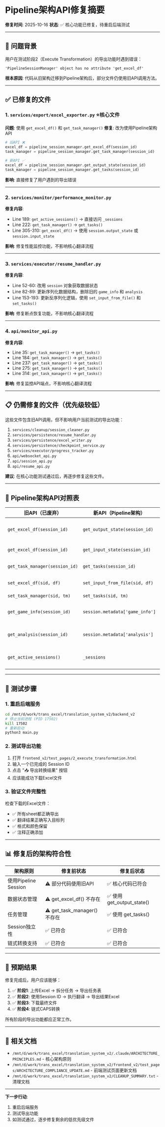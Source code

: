# Pipeline架构API修复摘要

**修复时间**: 2025-10-16
**状态**: ✅ 核心功能已修复，待重启后端测试

---

## 🎯 问题背景

用户在测试阶段2（Execute Transformation）的导出功能时遇到错误：

```
'PipelineSessionManager' object has no attribute 'get_excel_df'
```

**根本原因**: 代码从旧架构迁移到Pipeline架构后，部分文件仍使用旧API调用方法。

---

## ✅ 已修复的文件

### 1. `services/export/excel_exporter.py` ⭐核心文件
**问题**: 使用 `get_excel_df()` 和 `get_task_manager()`
**修复**: 改为使用Pipeline架构API

```python
# 旧API ❌
excel_df = pipeline_session_manager.get_excel_df(session_id)
task_manager = pipeline_session_manager.get_task_manager(session_id)

# 新API ✅
excel_df = pipeline_session_manager.get_output_state(session_id)
task_manager = pipeline_session_manager.get_tasks(session_id)
```

**影响**: 直接修复了用户遇到的导出错误

---

### 2. `services/monitor/performance_monitor.py`
**修复内容**:
- Line 189: `get_active_sessions()` → 直接访问 `_sessions`
- Line 222: `get_task_manager()` → `get_tasks()`
- Line 305-310: `get_excel_df()` → 使用 `session.output_state` 或 `session.input_state`

**影响**: 修复性能监控功能，不影响核心翻译流程

---

### 3. `services/executor/resume_handler.py`
**修复内容**:
- Line 52-60: 改用 `session` 对象获取数据状态
- Line 82-89: 更新序列化数据结构，删除旧的 `game_info` 和 `analysis`
- Line 153-193: 更新反序列化逻辑，使用 `set_input_from_file()` 和 `set_tasks()`

**影响**: 修复断点恢复功能，不影响核心翻译流程

---

### 4. `api/monitor_api.py`
**修复内容**:
- Line 35: `get_task_manager()` → `get_tasks()`
- Line 184: `get_task_manager()` → `get_tasks()`
- Line 237: `get_task_manager()` → `get_tasks()`
- Line 275: `get_task_manager()` → `get_tasks()`
- Line 314: `get_task_manager()` → `get_tasks()`

**影响**: 修复监控API端点，不影响核心翻译流程

---

## 📋 仍需修复的文件（优先级较低）

这些文件包含旧API调用，但不影响用户当前测试的导出功能：

1. `services/cleanup/session_cleaner.py`
2. `services/persistence/resume_handler.py`
3. `services/persistence/excel_writer.py`
4. `services/persistence/checkpoint_service.py`
5. `services/executor/progress_tracker.py`
6. `api/websocket_api.py`
7. `api/session_api.py`
8. `api/resume_api.py`

**建议**: 在核心功能测试通过后，再逐步修复这些文件。

---

## 🔧 Pipeline架构API对照表

| 旧API（已废弃） | 新API（Pipeline架构） | 说明 |
|---------------|---------------------|------|
| `get_excel_df(session_id)` | `get_output_state(session_id)` | 获取转换后的数据状态 |
| `get_excel_df(session_id)` | `get_input_state(session_id)` | 获取输入数据状态 |
| `get_task_manager(session_id)` | `get_tasks(session_id)` | 获取任务管理器 |
| `set_excel_df(sid, df)` | `set_input_from_file(sid, df)` | 设置输入状态 |
| `set_task_manager(sid, tm)` | `set_tasks(sid, tm)` | 设置任务 |
| `get_game_info(session_id)` | `session.metadata['game_info']` | 存储在metadata中 |
| `get_analysis(session_id)` | `session.metadata['analysis']` | 存储在metadata中 |
| `get_active_sessions()` | `_sessions` | 直接访问sessions字典 |

---

## 🧪 测试步骤

### 1. 重启后端服务

```bash
cd /mnt/d/work/trans_excel/translation_system_v2/backend_v2
# 停止当前进程 (PID 17502)
kill 17502
# 重新启动
python3 main.py
```

### 2. 测试导出功能

1. 打开 `frontend_v2/test_pages/2_execute_transformation.html`
2. 输入一个已完成的 Session ID
3. 点击 "📥 导出转换结果" 按钮
4. 应该能成功下载Excel文件

### 3. 验证文件完整性

检查下载的Excel文件：
- ✅ 所有sheet都正确导出
- ✅ 翻译结果正确写入目标列
- ✅ 格式和颜色保留
- ✅ 注释正确添加

---

## 📊 修复后的架构符合性

| 架构原则 | 修复前状态 | 修复后状态 |
|---------|----------|----------|
| 使用Pipeline Session | ⚠️ 部分代码使用旧API | ✅ 核心代码已符合 |
| 数据状态管理 | ⚠️ get_excel_df() 不存在 | ✅ 使用 get_output_state() |
| 任务管理 | ⚠️ get_task_manager() 不存在 | ✅ 使用 get_tasks() |
| Session独立性 | ✅ 已符合 | ✅ 已符合 |
| 链式转换支持 | ✅ 已符合 | ✅ 已符合 |

---

## 🎉 预期结果

修复完成后，用户应该能够：

1. ✅ **阶段1**: 上传Excel → 拆分任务 → 导出任务表
2. ✅ **阶段2**: 使用Session ID → 执行翻译 → 导出结果Excel
3. ✅ **阶段3**: 下载最终文件
4. ✅ **阶段4**: 链式CAPS转换

所有阶段的导出功能都应正常工作。

---

## 📝 相关文档

- `/mnt/d/work/trans_excel/translation_system_v2/.claude/ARCHITECTURE_PRINCIPLES.md` - 核心架构原则
- `/mnt/d/work/trans_excel/translation_system_v2/frontend_v2/test_pages/ARCHITECTURE_COMPLIANCE_UPDATE.md` - 前端测试页面更新文档
- `/mnt/d/work/trans_excel/translation_system_v2/CLEANUP_SUMMARY.txt` - 清理文档

---

**下一步行动**:
1. 重启后端服务
2. 测试导出功能
3. 如测试通过，逐步修复剩余的低优先级文件
